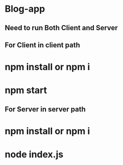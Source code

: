 # Blog-app

## Need to run Both Client and Server

 ## For Client in client path

   # npm install or npm i

   # npm start

 ## For Server in server path

   # npm install or npm i

   # node index.js